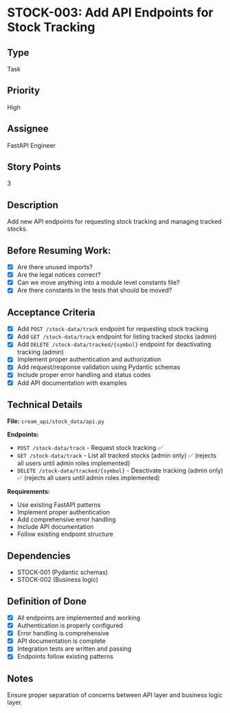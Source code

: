 # STOCK-003: Add API Endpoints for Stock Tracking

## Type
Task

## Priority
High

## Assignee
FastAPI Engineer

## Story Points
3

## Description
Add new API endpoints for requesting stock tracking and managing tracked stocks.


## Before Resuming Work:
- [x] Are there unused imports?
- [x] Are the legal notices correct?
- [x] Can we move anything into a module level constants file?
- [x] Are there constants in the tests that should be moved?

## Acceptance Criteria
- [x] Add `POST /stock-data/track` endpoint for requesting stock tracking
- [x] Add `GET /stock-data/track` endpoint for listing tracked stocks (admin)
- [x] Add `DELETE /stock-data/tracked/{symbol}` endpoint for deactivating tracking (admin)
- [x] Implement proper authentication and authorization
- [x] Add request/response validation using Pydantic schemas
- [x] Include proper error handling and status codes
- [x] Add API documentation with examples

## Technical Details
**File:** `cream_api/stock_data/api.py`

**Endpoints:**
- `POST /stock-data/track` - Request stock tracking ✅
- `GET /stock-data/track` - List all tracked stocks (admin only) ✅ (rejects all users until admin roles implemented)
- `DELETE /stock-data/tracked/{symbol}` - Deactivate tracking (admin only) ✅ (rejects all users until admin roles implemented)

**Requirements:**
- Use existing FastAPI patterns
- Implement proper authentication
- Add comprehensive error handling
- Include API documentation
- Follow existing endpoint structure

## Dependencies
- STOCK-001 (Pydantic schemas)
- STOCK-002 (Business logic)

## Definition of Done
- [x] All endpoints are implemented and working
- [x] Authentication is properly configured
- [x] Error handling is comprehensive
- [x] API documentation is complete
- [x] Integration tests are written and passing
- [x] Endpoints follow existing patterns

## Notes
Ensure proper separation of concerns between API layer and business logic layer.
